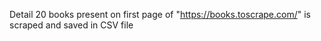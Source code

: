 Detail 20 books present on first page of "https://books.toscrape.com/" is scraped and saved in CSV file
